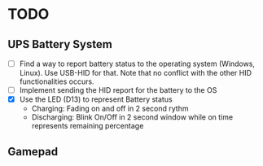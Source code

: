 # TODO

## UPS Battery System
 - [ ] Find a way to report battery status to the operating system (Windows, Linux). Use USB-HID for that. Note that no conflict with the other HID functionalities occurs.
 - [ ] Implement sending the HID report for the battery to the OS
 - [x] Use the LED (D13) to represent Battery status
    - Charging: Fading on and off in 2 second rythm
    - Discharging: Blink On/Off in 2 second window while on time represents remaining percentage

## Gamepad
